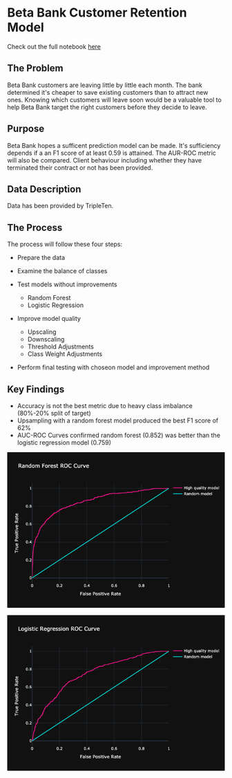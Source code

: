# Beta Bank Customer Retention Model

Check out the full notebook [here](betabank.ipynb)

## The Problem
Beta Bank customers are leaving little by little each month. The bank determined it's cheaper to save existing customers than to attract new ones. Knowing which customers will leave soon would be a valuable tool to help Beta Bank target the right customers before they decide to leave.

## Purpose
Beta Bank hopes a sufficent prediction model can be made. It's sufficiency depends if a an F1 score of at least 0.59 is attained. The AUR-ROC metric will also be compared. Client behaviour including whether they have terminated their contract or not has been provided.

## Data Description

Data has been provided by TripleTen. 

## The Process
The process will follow these four steps:

- Prepare the data

- Examine the balance of classes

- Test models without improvements
    - Random Forest
    - Logistic Regression

- Improve model quality
    - Upscaling
    - Downscaling
    - Threshold Adjustments
    - Class Weight Adjustments
- Perform final testing with choseon model and improvement method

## Key Findings

- Accuracy is not the best metric due to heavy class imbalance (80%-20% split of target)
- Upsampling with a random forest model produced the best F1 score of 62%
- AUC-ROC Curves confirmed random forest (0.852) was better than the logistic regression model (0.759)

![auc_roc_rf](pics/roc_curveRandom_Forest.png)

![auc_roc_lr](pics/roc_curveLogistic_Regression.png)


